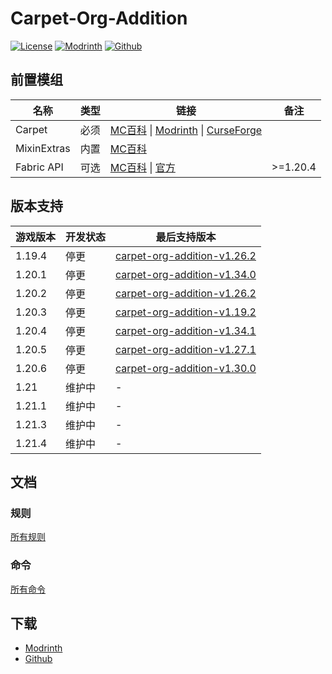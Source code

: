 # Carpet-Org-Addition

[![License](https://img.shields.io/github/license/cdqtzrc/carpet-org-addition)](https://choosealicense.com/licenses/mit/)
[![Modrinth](https://img.shields.io/modrinth/dt/carpet-org-addition?color=00AF5C&label=Modrinth%20downloads&logo=modrinth)](https://modrinth.com/mod/carpet-org-addition)
[![Github](https://img.shields.io/github/downloads/cdqtzrc/carpet-org-addition/total?color=161616&label=Github%20downloads&logo=github)](https://github.com/cdqtzrc/Carpet-Org-Addition/releases)

## 前置模组

| 名称          | 类型 | 链接                                                                                                                                                                       | 备注          |
|-------------|----|--------------------------------------------------------------------------------------------------------------------------------------------------------------------------|-------------|
| Carpet      | 必须 | [MC百科](https://www.mcmod.cn/class/2361.html) &#124; [Modrinth](https://modrinth.com/mod/carpet) &#124; [CurseForge](https://www.curseforge.com/minecraft/mc-mods/carpet) |             |
| MixinExtras | 内置 | [MC百科](https://www.mcmod.cn/class/12750.html)                                                                                                                            |             |
| Fabric API  | 可选 | [MC百科](https://www.mcmod.cn/class/3124.html) &#124; [官方](https://fabricmc.net/)                                                                                          | &gt;=1.20.4 |

## 版本支持

| 游戏版本   | 开发状态 | 最后支持版本                                                                                                |  
|--------|------|-------------------------------------------------------------------------------------------------------|
| 1.19.4 | 停更   | [carpet-org-addition-v1.26.2](https://github.com/cdqtzrc/Carpet-Org-Addition/releases/tag/v1.26.2)    |
| 1.20.1 | 停更   | [carpet-org-addition-v1.34.0](https://github.com/fcsailboat/Carpet-Org-Addition/releases/tag/v1.34.0) |
| 1.20.2 | 停更   | [carpet-org-addition-v1.26.2](https://github.com/cdqtzrc/Carpet-Org-Addition/releases/tag/v1.26.2)    |
| 1.20.3 | 停更   | [carpet-org-addition-v1.19.2](https://github.com/cdqtzrc/Carpet-Org-Addition/releases/tag/v1.19.2)    |
| 1.20.4 | 停更   | [carpet-org-addition-v1.34.1](https://github.com/fcsailboat/Carpet-Org-Addition/releases/tag/v1.34.1) |
| 1.20.5 | 停更   | [carpet-org-addition-v1.27.1](https://github.com/cdqtzrc/Carpet-Org-Addition/releases/tag/v.1.27.1)   |
| 1.20.6 | 停更   | [carpet-org-addition-v1.30.0](https://github.com/cdqtzrc/Carpet-Org-Addition/releases/tag/v1.30.0)    |
| 1.21   | 维护中  | -                                                                                                     |
| 1.21.1 | 维护中  | -                                                                                                     |
| 1.21.3 | 维护中  | -                                                                                                     |
| 1.21.4 | 维护中  | -                                                                                                     |

## 文档

### 规则

[所有规则](docs/rules.md)

### 命令

[所有命令](docs/commands.md)

## 下载

- [Modrinth](https://modrinth.com/mod/carpet-org-addition)
- [Github](https://github.com/cdqtzrc/Carpet-Org-Addition/releases)